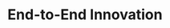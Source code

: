 ---
title       : End-to-End Innovation
key         : CP-IN
skills      : Behaviour, Mindset, Competency
difficulty  : hard
area        : competency

questions :
    - "CP-IN-01: Give an example of an idea that you suggested that led to improvements within your organisation."
    - "CP-IN-02: Tell me about a time when you identified a risk and offered a unique method of addressing the risk."
    - "CP-IN-03: Tell me about a time when you contributed to the development of an innovative idea that impacted the market, industry, and ecosystem."
    - "CP-IN-04: Tell me about a time when an innovative product or service you worked on failed. Looking back, what would you have done differently to ensure success?"
desirable :
    - Identified new ways to apply existing information that improved the customer experience
    - Understood the lifecycle of a product/service and its impact on the customer experience
    - Recognised and managed risks to ensure a positive customer experience
    - Analysed gaps between the user/customer or scenario needs and the existing solution portfolio
    - Made suggestions for improvement that were mutually beneficial to the customer and organisation
bonus_points :
    - Identified new ways to apply existing information that improved the customer experience and business processes
    - Understood the lifecycle of a product/service and its impact on customer experience
    - Anticipated and managed risks to ensure a positive customer experience
    - Created solutions that were “in tune” with the company and market, and served to address user/customer needs
    - Made innovative suggestions for improvement that were mutually beneficial to the customer and organisation
---